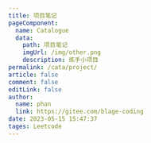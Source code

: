 ```yaml
---
title: 项目笔记
pageComponent: 
  name: Catalogue
  data: 
    path: 项目笔记
    imgUrl: /img/other.png
    description: 练手小项目
permalink: /cata/project/
article: false
comment: false
editLink: false
author: 
  name: phan
  link: https://gitee.com/blage-coding
date: 2023-05-15 15:47:37
tages: Leetcode
---
```

